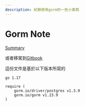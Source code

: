 ```yaml
---
description: 紀錄使用gorm的一些小東西
---
```


# Gorm Note

[Summary](SUMMARY.md)

或者移駕到[Gitbook](https://roychen11232357s-organization.gitbook.io/gorm-note/)



這份文件是基於以下版本所寫的

```
go 1.17

require (
	gorm.io/driver/postgres v1.3.9
	gorm.io/gorm v1.23.9
)
```
